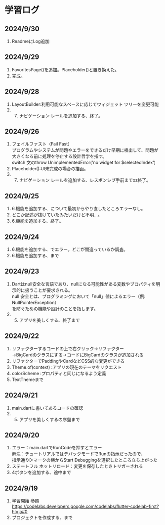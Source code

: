 # 学習ログ

## 2024/9/30

1.  ReadmeにLog追加

## 2024/9/29

1.  FavoritesPage()を追加。Placeholder()と置き換えた。
2.  完成。

## 2024/9/28

1.  LayoutBuilder:利用可能なスペースに応じてウィジェット ツリーを変更可能
2.  7. ナビゲーション レールを追加する、終了。

## 2024/9/26

1.  フェイルファスト（Fail Fast）  
     プログラムやシステムが問題やエラーをできるだけ早期に検出して、問題が大きくなる前に処理を停止する設計哲学を指す。  
    switch 文のthrow UnimplementedError('no widget for $selectedIndex')
2.  Placeholder():UI未完成の場合の描画。
3.  7. ナビゲーション レールを追加する、レスポンシブ手前までxz終了。

## 2024/9/25

1.  6.機能を追加する、について最初からやり直したところエラーなし。
2.  どこか記述が抜けていたみたいだけど不明…。
3.  6.機能を追加する、終了。

## 2024/9/24

1.  6.機能を追加する、でエラー。どこが間違っているか調査。
2.  6.機能を追加する、まで

## 2024/9/23

1.  Dartはnull安全な言語であり、nullになる可能性がある変数やプロパティを明示的に扱うことが要求される。  
    null 安全とは、プログラミングにおいて「null」値によるエラー（例: NullPointerException）  
    を防ぐための機能や設計のことを指します。
2.  5.  アプリを美しくする、終了まで

## 2024/9/22

1. リファクターするコードの上で右クリック→リファクター  
   →BigCardのクラスにする→コードにBigCardのクラスが追加される
2. リファクターでPaddingやCardなどCSS的な変更ができる
3. Theme.of(context) :アプリの現在のテーマをリクエスト
4. colorScheme :プロパティと同じになるよう定義
5. TextThemeまで

## 2024/9/21

1. main.dartに書いてあるコードの確認
2. 5. アプリを美しくするの序盤まで

## 2024/9/20

1. エラー：main.dartでRunCodeを押すとエラー  
   解決：チュートリアルではデバックモードでRunの指示だったので、  
   指示通り▷マークの横からStart Debuggingを選択したところ立ち上がった
2. ステートフル ホットリロード：変更を保存したときトリガーされる
3. 4ボタンを追加する、途中まで

## 2024/9/19

1. 学習開始
   参照　https://codelabs.developers.google.com/codelabs/flutter-codelab-first?hl=ja#0
2. プロジェクトを作成する、まで
